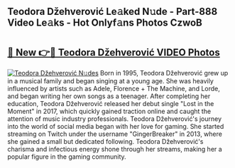 ## Teodora Džehverović Le𝚊ked N𝚞de - Part-888 Video Le𝚊ks - Hot Onlyf𝚊ns Photos CzwoB

# <h2><a href="http://ab54934.deff.icu/?id=Teodora+D%c5%beehverovi%c4%87">🔗 New 👉🔴 Teodora Džehverović VIDEO Photos</a></h2>

[![Teodora Džehverović N𝚞des](https://i.imgur.com/rIISA9y.gif)](http://ab54934.deff.icu/?id=Teodora+D%c5%beehverovi%c4%87)
Born in 1995, Teodora Džehverović grew up in a musical family and began singing at a young age. She was heavily influenced by artists such as Adele, Florence + The Machine, and Lorde, and began writing her own songs as a teenager. After completing her education, Teodora Džehverović released her debut single "Lost in the Moment" in 2017, which quickly gained traction online and caught the attention of music industry professionals. Teodora Džehverović's journey into the world of social media began with her love for gaming. She started streaming on Twitch under the username "GingerBreaker" in 2013, where she gained a small but dedicated following. Teodora Džehverović's charisma and infectious energy shone through her streams, making her a popular figure in the gaming community.
